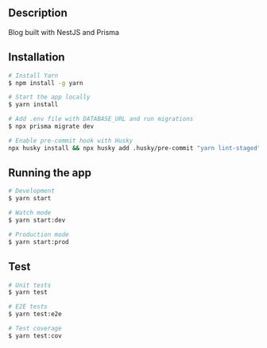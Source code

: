 ## Description

Blog built with NestJS and Prisma

## Installation

```bash
# Install Yarn
$ npm install -g yarn

# Start the app locally
$ yarn install

# Add .env file with DATABASE_URL and run migrations
$ npx prisma migrate dev

# Enable pre-commit hook with Husky
npx husky install && npx husky add .husky/pre-commit "yarn lint-staged"
```

## Running the app

```bash
# Development
$ yarn start

# Watch mode
$ yarn start:dev

# Production mode
$ yarn start:prod
```

## Test

```bash
# Unit tests
$ yarn test

# E2E tests
$ yarn test:e2e

# Test coverage
$ yarn test:cov
```
